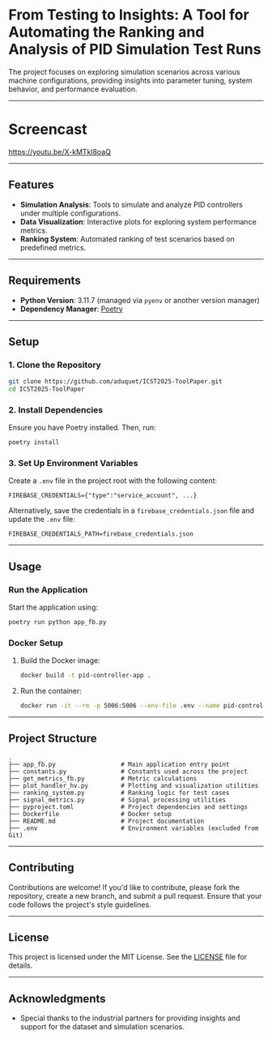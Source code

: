 # From Testing to Insights: A Tool for Automating the Ranking and Analysis of PID Simulation Test Runs

 The project focuses on exploring simulation scenarios across various machine configurations, providing insights into parameter tuning, system behavior, and performance evaluation.

---
# Screencast

https://youtu.be/X-kMTkl8oaQ
___

## Features

- **Simulation Analysis**: Tools to simulate and analyze PID controllers under multiple configurations.
- **Data Visualization**: Interactive plots for exploring system performance metrics.
- **Ranking System**: Automated ranking of test scenarios based on predefined metrics.

---

## Requirements

- **Python Version**: 3.11.7 (managed via `pyenv` or another version manager)
- **Dependency Manager**: [Poetry](https://python-poetry.org/)

---

## Setup

### 1. Clone the Repository
```bash
git clone https://github.com/aduquet/ICST2025-ToolPaper.git
cd ICST2025-ToolPaper
```

### 2. Install Dependencies
Ensure you have Poetry installed. Then, run:
```bash
poetry install
```

### 3. Set Up Environment Variables
Create a `.env` file in the project root with the following content:
```plaintext
FIREBASE_CREDENTIALS={"type":"service_account", ...}
```
Alternatively, save the credentials in a `firebase_credentials.json` file and update the `.env` file:
```plaintext
FIREBASE_CREDENTIALS_PATH=firebase_credentials.json
```

---

## Usage

### Run the Application
Start the application using:
```bash
poetry run python app_fb.py
```

### Docker Setup
1. Build the Docker image:
   ```bash
   docker build -t pid-controller-app .
   ```

2. Run the container:
   ```bash
   docker run -it --rm -p 5006:5006 --env-file .env --name pid-controller pid-controller-app
   ```

---

## Project Structure

```
.
├── app_fb.py                  # Main application entry point
├── constants.py               # Constants used across the project
├── get_metrics_fb.py          # Metric calculations
├── plot_handler_hv.py         # Plotting and visualization utilities
├── ranking_system.py          # Ranking logic for test cases
├── signal_metrics.py          # Signal processing utilities
├── pyproject.toml             # Project dependencies and settings
├── Dockerfile                 # Docker setup
├── README.md                  # Project documentation
├── .env                       # Environment variables (excluded from Git)
```

---

## Contributing

Contributions are welcome! If you'd like to contribute, please fork the repository, create a new branch, and submit a pull request. Ensure that your code follows the project's style guidelines.

---

## License

This project is licensed under the MIT License. See the [LICENSE](LICENSE) file for details.

---

## Acknowledgments

- Special thanks to the industrial partners for providing insights and support for the dataset and simulation scenarios.
```

